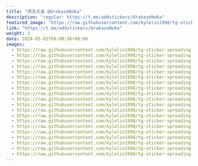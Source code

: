 ```yaml
---
title: "琪天大圣 @UrakazeNoka"
description: "regular: https://t.me/addstickers/UrakazeNoka"
featured_image: "https://raw.githubusercontent.com/kylelin1998/tg-sticker-spreading-worldwide-images/main/img/72ec4cf0-1c6d-4971-91a5-1a3f970c5bb8.jpg"
link: "https://t.me/addstickers/UrakazeNoka"
weight: 3
date: 2024-05-01T08:08:56+08:00
images:
  - https://raw.githubusercontent.com/kylelin1998/tg-sticker-spreading-worldwide-images/main/img/72ec4cf0-1c6d-4971-91a5-1a3f970c5bb8.jpg
  - https://raw.githubusercontent.com/kylelin1998/tg-sticker-spreading-worldwide-images/main/img/a2e47de4-8a62-4493-add1-fbe0f8a6d138.jpg
  - https://raw.githubusercontent.com/kylelin1998/tg-sticker-spreading-worldwide-images/main/img/3cdf2458-ec8f-4b32-b383-0d67a3eaa629.jpg
  - https://raw.githubusercontent.com/kylelin1998/tg-sticker-spreading-worldwide-images/main/img/0cc9425f-6226-48b9-a414-04380acc795e.jpg
  - https://raw.githubusercontent.com/kylelin1998/tg-sticker-spreading-worldwide-images/main/img/c658f630-eb96-4d61-8ea0-07b57c32efca.jpg
  - https://raw.githubusercontent.com/kylelin1998/tg-sticker-spreading-worldwide-images/main/img/08de072b-27ac-4618-a970-da02ee4b4b0b.jpg
  - https://raw.githubusercontent.com/kylelin1998/tg-sticker-spreading-worldwide-images/main/img/06822f2c-ecb4-4ac9-af46-c5661d8a1389.jpg
  - https://raw.githubusercontent.com/kylelin1998/tg-sticker-spreading-worldwide-images/main/img/0adb11fc-9c95-408d-a75b-76c5a4bc03b3.jpg
  - https://raw.githubusercontent.com/kylelin1998/tg-sticker-spreading-worldwide-images/main/img/1608c8ab-84b2-4962-91ea-b9bc839ac76a.jpg
  - https://raw.githubusercontent.com/kylelin1998/tg-sticker-spreading-worldwide-images/main/img/11471f24-d400-4332-bf5a-580ed7231689.jpg
  - https://raw.githubusercontent.com/kylelin1998/tg-sticker-spreading-worldwide-images/main/img/d5891d52-3d6a-4903-b8ca-f0b2512e97c2.jpg
  - https://raw.githubusercontent.com/kylelin1998/tg-sticker-spreading-worldwide-images/main/img/2dd1275b-db30-4c4b-8f85-064d733c8aeb.jpg
  - https://raw.githubusercontent.com/kylelin1998/tg-sticker-spreading-worldwide-images/main/img/5720ca64-b11f-4ccd-9264-50913c471c91.jpg
  - https://raw.githubusercontent.com/kylelin1998/tg-sticker-spreading-worldwide-images/main/img/cdf6d38b-d67f-4421-96b8-3fda190db95e.jpg
  - https://raw.githubusercontent.com/kylelin1998/tg-sticker-spreading-worldwide-images/main/img/08a338e7-c555-41fa-ac29-63671ab10c41.jpg
  - https://raw.githubusercontent.com/kylelin1998/tg-sticker-spreading-worldwide-images/main/img/8becd248-d148-4bdc-b9b0-1784bb7b94dd.jpg
  - https://raw.githubusercontent.com/kylelin1998/tg-sticker-spreading-worldwide-images/main/img/fcde8147-b1de-49c8-bc7e-d8428236fc57.jpg
  - https://raw.githubusercontent.com/kylelin1998/tg-sticker-spreading-worldwide-images/main/img/cd1480fc-e6c4-4ec6-84a0-a59079140ae0.jpg
  - https://raw.githubusercontent.com/kylelin1998/tg-sticker-spreading-worldwide-images/main/img/673fd215-2283-4082-acd8-aac5b8feec73.jpg
  - https://raw.githubusercontent.com/kylelin1998/tg-sticker-spreading-worldwide-images/main/img/feb4346e-2b82-4852-910e-e67e787969a0.jpg
---
```

